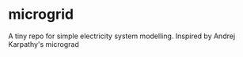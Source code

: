 # microgrid
A tiny repo for simple electricity system modelling. Inspired by Andrej Karpathy's micrograd

